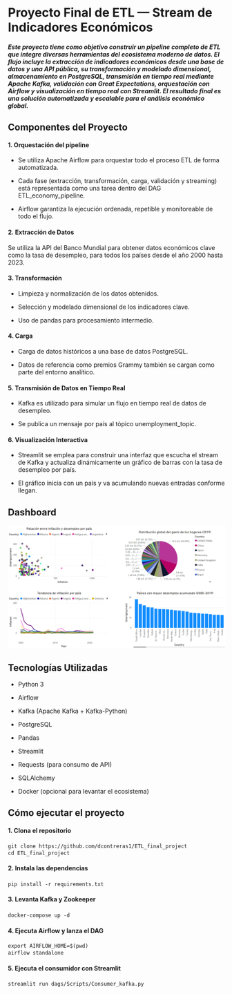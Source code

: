 # Proyecto Final de ETL — Stream de Indicadores Económicos
##### Este proyecto tiene como objetivo construir un pipeline completo de ETL que integre diversas herramientas del ecosistema moderno de datos. El flujo incluye la extracción de indicadores económicos desde una base de datos y una API pública, su transformación y modelado dimensional, almacenamiento en PostgreSQL, transmisión en tiempo real mediante Apache Kafka, validación con Great Expectations, orquestación con Airflow y visualización en tiempo real con Streamlit. El resultado final es una solución automatizada y escalable para el análisis económico global.

## Componentes del Proyecto

#### 1. Orquestación del pipeline
- Se utiliza Apache Airflow para orquestar todo el proceso ETL de forma automatizada.

- Cada fase (extracción, transformación, carga, validación y streaming) está representada como una tarea dentro del DAG ETL_economy_pipeline.

- Airflow garantiza la ejecución ordenada, repetible y monitoreable de todo el flujo.

#### 2. Extracción de Datos
Se utiliza la API del Banco Mundial para obtener datos económicos clave como la tasa de desempleo, para todos los países desde el año 2000 hasta 2023.

#### 3. Transformación
- Limpieza y normalización de los datos obtenidos.

- Selección y modelado dimensional de los indicadores clave.

- Uso de pandas para procesamiento intermedio.

#### 4. Carga
- Carga de datos históricos a una base de datos PostgreSQL.

- Datos de referencia como premios Grammy también se cargan como parte del entorno analítico.

#### 5. Transmisión de Datos en Tiempo Real
- Kafka es utilizado para simular un flujo en tiempo real de datos de desempleo.

- Se publica un mensaje por país al tópico unemployment_topic.

#### 6. Visualización Interactiva
- Streamlit se emplea para construir una interfaz que escucha el stream de Kafka y actualiza dinámicamente un gráfico de barras con la tasa de desempleo por país.

- El gráfico inicia con un país y va acumulando nuevas entradas conforme llegan.

## Dashboard
![alt text](Dashboard_project.png)

## Tecnologías Utilizadas
- Python 3

- Airflow

- Kafka (Apache Kafka + Kafka-Python)

- PostgreSQL

- Pandas

- Streamlit

- Requests (para consumo de API)

- SQLAlchemy

- Docker (opcional para levantar el ecosistema)

## Cómo ejecutar el proyecto

#### 1. Clona el repositorio
````
git clone https://github.com/dcontreras1/ETL_final_project
cd ETL_final_project
````

#### 2. Instala las dependencias
`pip install -r requirements.txt`

#### 3. Levanta Kafka y Zookeeper
`docker-compose up -d`

#### 4. Ejecuta Airflow y lanza el DAG
````
export AIRFLOW_HOME=$(pwd)
airflow standalone
````

#### 5. Ejecuta el consumidor con Streamlit
`streamlit run dags/Scripts/Consumer_kafka.py`